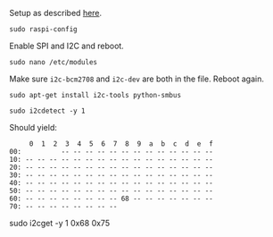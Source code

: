 Setup as described [here](https://tutorials-raspberrypi.com/measuring-rotation-and-acceleration-raspberry-pi/).

```
sudo raspi-config
```
Enable SPI and I2C and reboot.

```
sudo nano /etc/modules
```

Make sure `i2c-bcm2708` and `i2c-dev` are both in the file. Reboot again.


```
sudo apt-get install i2c-tools python-smbus
```


```
sudo i2cdetect -y 1
```

Should yield:
```
     0  1  2  3  4  5  6  7  8  9  a  b  c  d  e  f
00:          -- -- -- -- -- -- -- -- -- -- -- -- --
10: -- -- -- -- -- -- -- -- -- -- -- -- -- -- -- --
20: -- -- -- -- -- -- -- -- -- -- -- -- -- -- -- --
30: -- -- -- -- -- -- -- -- -- -- -- -- -- -- -- --
40: -- -- -- -- -- -- -- -- -- -- -- -- -- -- -- --
50: -- -- -- -- -- -- -- -- -- -- -- -- -- -- -- --
60: -- -- -- -- -- -- -- -- 68 -- -- -- -- -- -- --
70: -- -- -- -- -- -- -- --  
```

sudo i2cget -y 1 0x68 0x75
